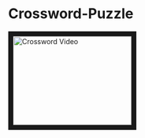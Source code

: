 # Crossword-Puzzle

<a href="http://www.youtube.com/watch?feature=player_embedded&v=https://youtu.be/5jEiA4Blt_8
" target="_blank"><img src="http://img.youtube.com/vi/https://youtu.be/5jEiA4Blt_8/0.jpg" 
alt="Crossword Video" width="240" height="180" border="10" /></a>
